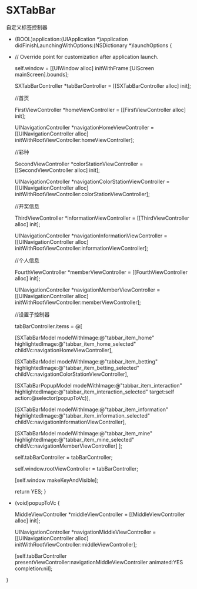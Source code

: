 # SXTabBar
自定义标签控制器

- (BOOL)application:(UIApplication *)application didFinishLaunchingWithOptions:(NSDictionary *)launchOptions {
- 
    // Override point for customization after application launch.
    
    self.window = [[UIWindow alloc] initWithFrame:[UIScreen mainScreen].bounds];
    
    SXTabBarController *tabBarController = [[SXTabBarController alloc] init];
    
    //首页
    
    FirstViewController *homeViewController = [[FirstViewController alloc] init];
    
    UINavigationController *navigationHomeViewController = [[UINavigationController alloc] initWithRootViewController:homeViewController];
    
    //彩种
    
    SecondViewController *colorStationViewController = [[SecondViewController alloc] init];
    
    UINavigationController *navigationColorStationViewController = [[UINavigationController alloc] initWithRootViewController:colorStationViewController];
    
    //开奖信息
    
    ThirdViewController *informationViewController = [[ThirdViewController alloc] init];
    
    UINavigationController *navigationInformationViewController = [[UINavigationController alloc] initWithRootViewController:informationViewController];
    
    //个人信息
    
    FourthViewController *memberViewController = [[FourthViewController alloc] init];
    
    UINavigationController *navigationMemberViewController = [[UINavigationController alloc] initWithRootViewController:memberViewController];
    
    //设置子控制器
    
    tabBarController.items = @[
    
    [SXTabBarModel modelWithImage:@"tabbar_item_home" highlightedImage:@"tabbar_item_home_selected" childVc:navigationHomeViewController],
    
    [SXTabBarModel modelWithImage:@"tabbar_item_betting" highlightedImage:@"tabbar_item_betting_selected" childVc:navigationColorStationViewController],
    
    [SXTabBarPopupModel modelWithImage:@"tabbar_item_interaction" highlightedImage:@"tabbar_item_interaction_selected" target:self action:@selector(popupToVc)],
    
    [SXTabBarModel modelWithImage:@"tabbar_item_information" highlightedImage:@"tabbar_item_information_selected" childVc:navigationInformationViewController],
    
    [SXTabBarModel modelWithImage:@"tabbar_item_mine" highlightedImage:@"tabbar_item_mine_selected" childVc:navigationMemberViewController]
    ];
    
    self.tabBarController = tabBarController;
    
    self.window.rootViewController = tabBarController;
    
    [self.window makeKeyAndVisible];
    
    return YES;
}

- (void)popupToVc {

    MiddleViewController *middleViewController = [[MiddleViewController alloc] init];
    
    UINavigationController *navigationMiddleViewController = [[UINavigationController alloc] initWithRootViewController:middleViewController];
    
    [self.tabBarController presentViewController:navigationMiddleViewController animated:YES completion:nil];
    
}
